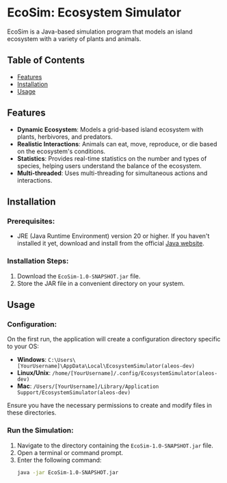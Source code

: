 # EcoSim: Ecosystem Simulator

EcoSim is a Java-based simulation program that models an island ecosystem with a variety of plants and animals.

## Table of Contents

- [Features](#features)
- [Installation](#installation)
- [Usage](#usage)

## Features

- **Dynamic Ecosystem**: Models a grid-based island ecosystem with plants, herbivores, and predators.
- **Realistic Interactions**: Animals can eat, move, reproduce, or die based on the ecosystem's conditions.
- **Statistics**: Provides real-time statistics on the number and types of species, helping users understand the balance of the ecosystem.
- **Multi-threaded**: Uses multi-threading for simultaneous actions and interactions.

## Installation

### Prerequisites:

- JRE (Java Runtime Environment) version 20 or higher. If you haven't installed it yet, download and install from the official [Java website](https://www.oracle.com/java/technologies/javase-jre-downloads.html).

### Installation Steps:

1. Download the `EcoSim-1.0-SNAPSHOT.jar` file.
2. Store the JAR file in a convenient directory on your system.

## Usage

### Configuration:
On the first run, the application will create a configuration directory specific to your OS:

- **Windows**: `C:\Users\[YourUsername]\AppData\Local\EcosystemSimulator(aleos-dev)`
- **Linux/Unix**: `/home/[YourUsername]/.config/EcosystemSimulator(aleos-dev)`
- **Mac**: `/Users/[YourUsername]/Library/Application Support/EcosystemSimulator(aleos-dev)`

Ensure you have the necessary permissions to create and modify files in these directories.

### Run the Simulation:

1. Navigate to the directory containing the `EcoSim-1.0-SNAPSHOT.jar` file.
2. Open a terminal or command prompt.
3. Enter the following command:
   ```bash
   java -jar EcoSim-1.0-SNAPSHOT.jar
